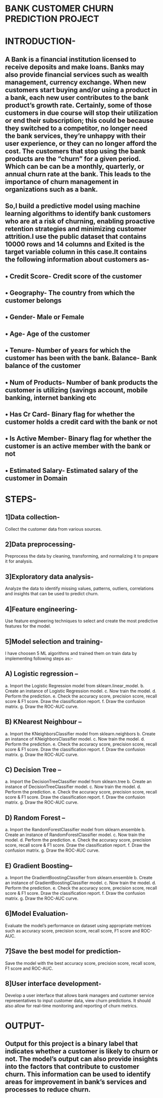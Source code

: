 # **BANK CUSTOMER CHURN PREDICTION PROJECT**

# INTRODUCTION-

## A Bank is a financial institution licensed to receive deposits and make loans. Banks may also provide financial services such as wealth management, currency exchange. When new customers start buying and/or using a product in a bank, each new user contributes to the bank product’s growth rate. Certainly, some of those customers in due course will stop their utilization or end their subscription; this could be because they switched to a competitor, no longer need the bank services, they’re unhappy with their user experience, or they can no longer afford the cost. The customers that stop using the bank products are the “churn” for a given period. Which can be can be a monthly, quarterly, or annual churn rate at the bank. This leads to the importance of churn management in organizations such as a bank.

## So,I build a predictive model using machine learning algorithms to identify bank customers who are at a risk of churning, enabling proactive retention strategies and minimizing customer attrition.I use the public dataset that contains 10000 rows and 14 columns and Exited is the target variable column in this case.It contains the following information about customers as-
## •	Credit Score- Credit score of the customer

## •	Geography- The country from which the customer belongs

## •	Gender- Male or Female

## •	Age- Age of the customer

## •	Tenure- Number of years for which the customer has been with the bank. Balance- Bank balance of the customer

## •	Num of Products- Number of bank products the customer is utilizing (savings account, mobile banking, internet banking etc

## •	Has Cr Card- Binary flag for whether the customer holds a credit card with the bank or not

## •	Is Active Member- Binary flag for whether the customer is an active member with the bank or not

## •	Estimated Salary- Estimated salary of the customer in Domain

# STEPS-

## 1]Data collection- 
Collect the customer data from various sources.  

## 2]Data preprocessing- 
Preprocess the data by cleaning, transforming, and normalizing it to prepare it for analysis.

## 3]Exploratory data analysis- 
Analyze the data to identify missing values, patterns, outliers, correlations and insights that can be used to predict churn.

## 4]Feature engineering- 
Use feature engineering techniques to select and create the most predictive features for the model.

## 5]Model selection and training- 
I have choosen 5 ML algorithms and trained them on train data by implementing following steps as:-
## A) Logistic regression –
a.	Import the Logistic Regression model from sklearn.linear_model.
b.	Create an instance of Logistic Regression model.
c.	Now train the model.
d.	Perform the prediction.
e.	Check the accuracy score, precision score, recall score & F1 score. Draw the classification report.
f.	Draw the confusion matrix.
g.	Draw the ROC-AUC curve.

## B) KNearest Neighbour –
a.	Import the KNeighborsClassifier model from sklearn.neighbors
b.	Create an instance of KNeighborsClassifier model.
c.	Now train the model.
d.	Perform the prediction.
e.	Check the accuracy score, precision score, recall score & F1 score. Draw the classification report.
f.	Draw the confusion matrix.
g.	Draw the ROC-AUC curve.

## C) Decision Tree –
a.	Import the DecisionTreeClassifier model from sklearn.tree
b.	Create an instance of DecisionTreeClassifier model.
c.	Now train the model.
d.	Perform the prediction.
e.	Check the accuracy score, precision score, recall score & F1 score. Draw the classification report.
f.	Draw the confusion matrix.
g.	Draw the ROC-AUC curve.

## D) Random Forest –
a.	Import the RandomForestClassifier model from sklearn.ensemble
b.	Create an instance of RandomForestClassifier model.
c.	Now train the model.
d.	Perform the prediction.
e.	Check the accuracy score, precision score, recall score & F1 score. Draw the classification report.
f.	Draw the confusion matrix.
g.	Draw the ROC-AUC curve.

## E) Gradient Boosting–
a.	Import the GradientBoostingClassifier from sklearn.ensemble
b.	Create an instance of GradientBoostingClassifier model.
c.	Now train the model.
d.	Perform the prediction.
e.	Check the accuracy score, precision score, recall score & F1 score. Draw the classification report.
f.	Draw the confusion matrix.
g.	Draw the ROC-AUC curve.

## 6]Model Evaluation- 
Evaluate the model’s performance on dataset using appropriate metrices such as accuracy score, precision score, recall score, F1 score and ROC-AUC. 

## 7]Save the best model for prediction- 
Save the model with the best accuracy score, precision score, recall score, F1 score and ROC-AUC. 

## 8]User interface development- 
Develop a user interface that allows bank managers and customer service representatives to input customer data, view churn predictions. It should also allow for real-time monitoring and reporting of churn metrics.

# OUTPUT-

## Output for this project is a binary label that indicates whether a customer is likely to churn or not. The model’s output can also provide insights into the factors that contribute to customer churn. This information can be used to identify areas for improvement in bank’s services and processes to reduce churn. 







